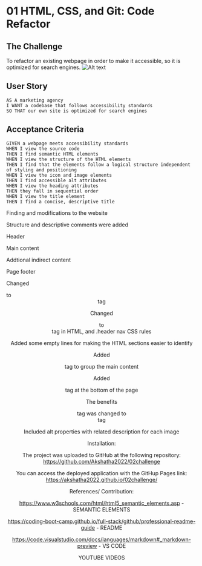 # 01 HTML, CSS, and Git: Code Refactor

## The Challenge
To refactor an existing webpage in order to make it accessible, so it is optimized for search engines.
![Alt text](https://umn.bootcampcontent.com/-/ide/project/University-of-Minnesota-Boot-Camp/UofM-VIRT-FSF-PT-10-2022-U-LOLC/tree/main/-/01-HTML-Git-CSS/02-Challenge/Assets/01-html-css-git-homework-demo.png/)



## User Story

```
AS A marketing agency
I WANT a codebase that follows accessibility standards
SO THAT our own site is optimized for search engines
```

## Acceptance Criteria

```
GIVEN a webpage meets accessibility standards
WHEN I view the source code
THEN I find semantic HTML elements
WHEN I view the structure of the HTML elements
THEN I find that the elements follow a logical structure independent of styling and positioning
WHEN I view the icon and image elements
THEN I find accessible alt attributes
WHEN I view the heading attributes
THEN they fall in sequential order
WHEN I view the title element
THEN I find a concise, descriptive title
```


Finding and modifications to the website

Structure and descriptive comments were added

Header

Main content

Addtional indirect content

Page footer

Changed <div>  to <header> tag

Changed <div>  to <nav> tag in HTML, and .header nav CSS rules

Added some empty lines for making the HTML sections easier to identify

Added <main> tag to group the main content

Added <footer> tag at the bottom of the page

The benefits <div> tag was changed to <aside> tag

Included alt properties with related description for each image


Installation:

The project was uploaded to GitHub at the following repository: https://github.com/Akshatha2022/02challenge

You can access the deployed application with the GitHup Pages link: https://akshatha2022.github.io/02challenge/


References/ Contribution:

https://www.w3schools.com/html/html5_semantic_elements.asp - SEMANTIC ELEMENTS

https://coding-boot-camp.github.io/full-stack/github/professional-readme-guide - README

https://code.visualstudio.com/docs/languages/markdown#_markdown-preview - VS CODE

YOUTUBE VIDEOS